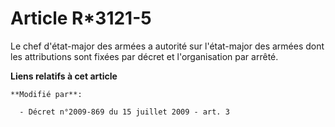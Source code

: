 # Article R*3121-5

Le chef d'état-major des armées a autorité sur l'état-major des armées dont les attributions sont fixées par décret et
l'organisation par arrêté.

**Liens relatifs à cet article**

	**Modifié par**:

	  - Décret n°2009-869 du 15 juillet 2009 - art. 3
